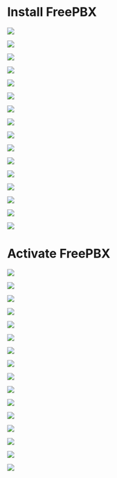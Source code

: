 # Install FreePBX

![](https://github.com/JonmarCorpuz/SecondBrain/blob/main/Assets/1.png)

![](https://github.com/JonmarCorpuz/SecondBrain/blob/main/Assets/2.png)

![](https://github.com/JonmarCorpuz/SecondBrain/blob/main/Assets/3.png)

![](https://github.com/JonmarCorpuz/SecondBrain/blob/main/Assets/4.png)

![](https://github.com/JonmarCorpuz/SecondBrain/blob/main/Assets/5.png)

![](https://github.com/JonmarCorpuz/SecondBrain/blob/main/Assets/6.png)

![](https://github.com/JonmarCorpuz/SecondBrain/blob/main/Assets/7.png)

![](https://github.com/JonmarCorpuz/SecondBrain/blob/main/Assets/8.png)

![](https://github.com/JonmarCorpuz/SecondBrain/blob/main/Assets/9.png)

![](https://github.com/JonmarCorpuz/SecondBrain/blob/main/Assets/10.png)

![](https://github.com/JonmarCorpuz/SecondBrain/blob/main/Assets/11.png)

![](https://github.com/JonmarCorpuz/SecondBrain/blob/main/Assets/12.png)

![](https://github.com/JonmarCorpuz/SecondBrain/blob/main/Assets/13.png)

![](https://github.com/JonmarCorpuz/SecondBrain/blob/main/Assets/14.png)

![](https://github.com/JonmarCorpuz/SecondBrain/blob/main/Assets/VirtualBox_victimUbuntuClient_10_04_2024_21_51_37.png)

![](https://github.com/JonmarCorpuz/SecondBrain/blob/main/Assets/Whitespace.png)

# Activate FreePBX

![](https://github.com/JonmarCorpuz/SecondBrain/blob/main/Assets/15.png)

![](https://github.com/JonmarCorpuz/SecondBrain/blob/main/Assets/16.png)

![](https://github.com/JonmarCorpuz/SecondBrain/blob/main/Assets/17.png)

![](https://github.com/JonmarCorpuz/SecondBrain/blob/main/Assets/18.png)

![](https://github.com/JonmarCorpuz/SecondBrain/blob/main/Assets/19.png)

![](https://github.com/JonmarCorpuz/SecondBrain/blob/main/Assets/20.png)

![](https://github.com/JonmarCorpuz/SecondBrain/blob/main/Assets/21.png)

![](https://github.com/JonmarCorpuz/SecondBrain/blob/main/Assets/22.png)

![](https://github.com/JonmarCorpuz/SecondBrain/blob/main/Assets/23.png)

![](https://github.com/JonmarCorpuz/SecondBrain/blob/main/Assets/24.png)

![](https://github.com/JonmarCorpuz/SecondBrain/blob/main/Assets/25.png)

![](https://github.com/JonmarCorpuz/SecondBrain/blob/main/Assets/26.png)

![](https://github.com/JonmarCorpuz/SecondBrain/blob/main/Assets/27.png)

![](https://github.com/JonmarCorpuz/SecondBrain/blob/main/Assets/30.png)

![](https://github.com/JonmarCorpuz/SecondBrain/blob/main/Assets/VirtualBox_victimUbuntuClient_10_04_2024_21_51_58.png)

![](https://github.com/JonmarCorpuz/SecondBrain/blob/main/Assets/Whitespace.png)
